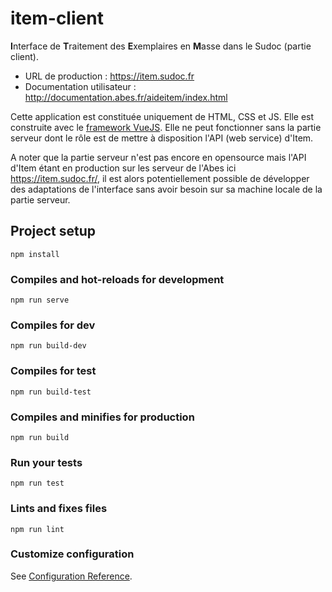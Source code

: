 # item-client

**I**nterface de **T**raitement des **E**xemplaires en **M**asse dans le Sudoc (partie client).

- URL de production : https://item.sudoc.fr
- Documentation utilisateur : http://documentation.abes.fr/aideitem/index.html

Cette application est constituée uniquement de HTML, CSS et JS. Elle est construite avec le [framework VueJS](https://vuejs.org/).
Elle ne peut fonctionner sans la partie serveur dont le rôle est de mettre à disposition l'API (web service) d'Item.

A noter que la partie serveur n'est pas encore en opensource mais l'API d'Item étant en production sur les serveur de l'Abes ici https://item.sudoc.fr/,
il est alors potentiellement possible de développer des adaptations de l'interface sans avoir besoin sur sa machine locale de la partie serveur.  

## Project setup
```
npm install
```

### Compiles and hot-reloads for development
```
npm run serve
```
### Compiles for dev
```
npm run build-dev
```

### Compiles for test
```
npm run build-test
```
### Compiles and minifies for production
```
npm run build
```

### Run your tests
```
npm run test
```

### Lints and fixes files
```
npm run lint
```

### Customize configuration
See [Configuration Reference](https://cli.vuejs.org/config/).
